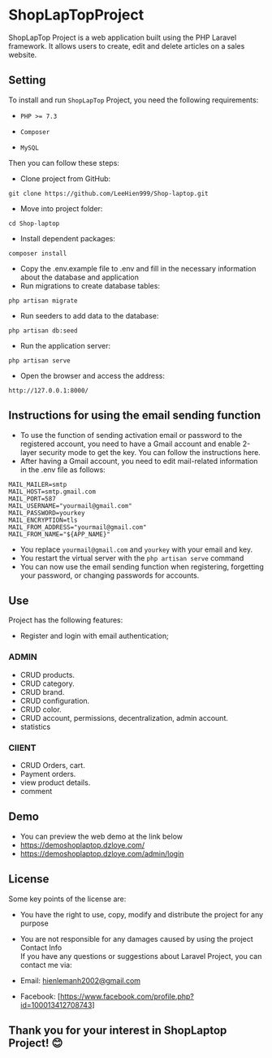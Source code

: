 # ShopLapTopProject

ShopLapTop Project is a web application built using the PHP Laravel framework. It allows users to create, edit and delete articles on a sales website.

## Setting
To install and run `ShopLapTop` Project, you need the following requirements:

- ```PHP >= 7.3```

- ```Composer```

- ```MySQL```

Then you can follow these steps:

- Clone project from GitHub:
```
git clone https://github.com/LeeHien999/Shop-laptop.git
```
- Move into project folder:
```
cd Shop-laptop
```
- Install dependent packages:
```
composer install
```
- Copy the .env.example file to .env and fill in the necessary information about the database and application
- Run migrations to create database tables:
```
php artisan migrate
```
- Run seeders to add data to the database:
```
php artisan db:seed
```

- Run the application server:
```
php artisan serve
```
- Open the browser and access the address:
```
http://127.0.0.1:8000/
```
## Instructions for using the email sending function
- To use the function of sending activation email or password to the registered account, you need to have a Gmail account and enable 2-layer security mode to get the key. You can follow the instructions here.
- After having a Gmail account, you need to edit mail-related information in the .env file as follows:
```
MAIL_MAILER=smtp
MAIL_HOST=smtp.gmail.com
MAIL_PORT=587
MAIL_USERNAME="yourmail@gmail.com"
MAIL_PASSWORD=yourkey
MAIL_ENCRYPTION=tls
MAIL_FROM_ADDRESS="yourmail@gmail.com"
MAIL_FROM_NAME="${APP_NAME}"
```
- You replace `yourmail@gmail.com` and `yourkey` with your email and key.
- You restart the virtual server with the `php artisan serve` command
- You can now use the email sending function when registering, forgetting your password, or changing passwords for accounts.

## Use
Project has the following features:
- Register and login with email authentication;
### ADMIN
- CRUD products.
- CRUD category.
- CRUD brand.
- CRUD configuration.
- CRUD color.
- CRUD account, permissions, decentralization, admin account.
- statistics
### ClIENT
- CRUD Orders, cart.
- Payment orders.
- view product details.
- comment

## Demo
- You can preview the web demo at the link below
- https://demoshoplaptop.dzloye.com/
- https://demoshoplaptop.dzloye.com/admin/login
  
## License
Some key points of the license are:

- You have the right to use, copy, modify and distribute the project for any purpose
- You are not responsible for any damages caused by using the project
Contact Info\
If you have any questions or suggestions about Laravel Project, you can contact me via:

- Email: hienlemanh2002@gmail.com
- Facebook: [https://www.facebook.com/profile.php?id=100013412708743]
## Thank you for your interest in ShopLaptop Project! 😊
